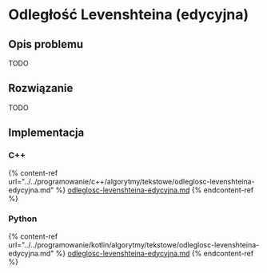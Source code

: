 # Odległość Levenshteina (edycyjna)

## Opis problemu

TODO

## Rozwiązanie

TODO

## Implementacja

### C++

{% content-ref url="../../programowanie/c++/algorytmy/tekstowe/odleglosc-levenshteina-edycyjna.md" %}
[odleglosc-levenshteina-edycyjna.md](../../programowanie/c++/algorytmy/tekstowe/odleglosc-levenshteina-edycyjna.md)
{% endcontent-ref %}

### Python

{% content-ref url="../../programowanie/kotlin/algorytmy/tekstowe/odleglosc-levenshteina-edycyjna.md" %}
[odleglosc-levenshteina-edycyjna.md](../../programowanie/kotlin/algorytmy/tekstowe/odleglosc-levenshteina-edycyjna.md)
{% endcontent-ref %}
